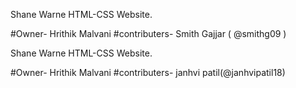 Shane Warne HTML-CSS Website. 

#Owner- 
  Hrithik Malvani
#contributers-
  Smith Gajjar ( @smithg09 ) 
  
  Shane Warne HTML-CSS Website. 

#Owner- 
  Hrithik Malvani
#contributers-
  janhvi patil(@janhvipatil18)

